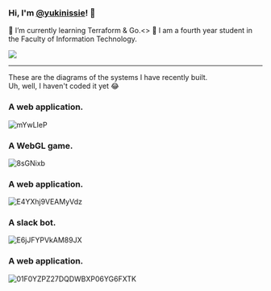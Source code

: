### Hi, I'm [@yukinissie](https://twitter.com/yukinissie)! 👋

🌱 I’m currently learning Terraform & Go.<>
🏫 I am a fourth year student in the Faculty of Information Technology.

<a href="https://github.com/anuraghazra/github-readme-stats" style="display:block">
  <img src="https://github-readme-stats.vercel.app/api?username=yukinissie&count_private=true&show_icons=true&theme=chartreuse-dark" />
</a>
<!--
<a href="https://github.com/anuraghazra/github-readme-stats" style="display:block">
  <img align="left" src="https://github-readme-stats.vercel.app/api/top-langs/?username=yukinissie&theme=chartreuse-dark&langs_count=4&hide=php" />
</a>
-->

<hr>

These are the diagrams of the systems I have recently built.<br>
Uh, well, I haven't coded it yet 😂

### A web application.
![mYwLIeP](https://user-images.githubusercontent.com/38881185/137230199-98ddb642-27a0-4423-851b-14c56710a49b.png)

### A WebGL game.
![8sGNixb](https://user-images.githubusercontent.com/38881185/137230240-ba24c81c-2f17-4509-a230-6c5c0fd9a3ec.png)

### A web application.
![E4YXhj9VEAMyVdz](https://user-images.githubusercontent.com/38881185/137230243-ad319f1b-9728-4347-8fb9-651c23bd2801.png)

### A slack bot.
![E6jJFYPVkAM89JX](https://user-images.githubusercontent.com/38881185/137230248-223335fc-4087-48af-94ff-9436aefb0f4a.png)

### A web application.
![01F0YZPZ27DQDWBXP06YG6FXTK](https://user-images.githubusercontent.com/38881185/137230252-1ea6d34e-fe22-4034-b517-ae9a7bd53bcc.png)
